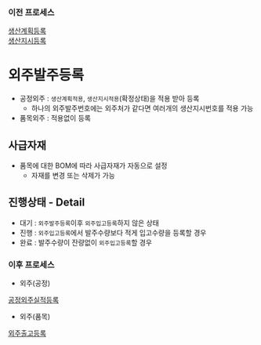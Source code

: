 ### 이전 프로세스

[생산계획등록](./../생산관리/생산계획등록.md#생산계획등록)<br>
[생산지시등록](./../생산관리/생산지시등록.md#생산지시등록)

# 외주발주등록

- 공정외주 : `생산계획적용`, `생산지시적용`(확정상태)을 적용 받아 등록
  - 하나의 외주발주번호에는 외주처가 같다면 여러개의 생산지시번호를 적용 가능
- 품목외주 : 적용없이 등록

## 사급자재

- 품목에 대한 BOM에 따라 사급자재가 자동으로 설정
  - 자재를 변경 또는 삭제가 가능

## 진행상태 - Detail

- 대기 : `외주발주등록`이후 `외주입고등록`하지 않은 상태
- 진행 : `외주입고등록`에서 발주수량보다 적게 입고수량을 등록할 경우
- 완료 : 발주수량이 잔량없이 `외주입고등록`할 경우

### 이후 프로세스

- 외주(공정)

[공정외주실적등록](./공정외주실적등록.md#공정외주실적등록)

- 외주(품목)

[외주출고등록](./외주출고등록.md#외주출고등록)
